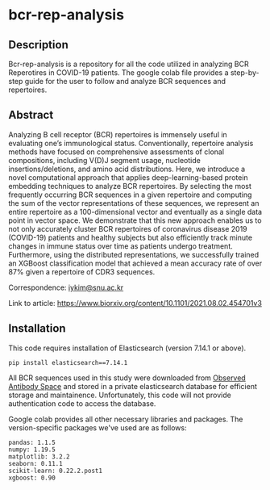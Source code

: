 # bcr-rep-analysis

## Description

Bcr-rep-analysis is a repository for all the code utilized in analyzing BCR Reperotires in COVID-19 patients. The google colab file provides a step-by-step guide for the user to follow and analyze BCR sequences and repertoires.

## Abstract

Analyzing B cell receptor (BCR) repertoires is immensely useful in evaluating one’s immunological status. Conventionally, repertoire analysis methods have focused on comprehensive assessments of clonal compositions, including V(D)J segment usage, nucleotide insertions/deletions, and amino acid distributions. Here, we introduce a novel computational approach that applies deep-learning-based protein embedding techniques to analyze BCR repertoires. By selecting the most frequently occurring BCR sequences in a given repertoire and computing the sum of the vector representations of these sequences, we represent an entire repertoire as a 100-dimensional vector and eventually as a single data point in vector space. We demonstrate that this new approach enables us to not only accurately cluster BCR repertoires of coronavirus disease 2019 (COVID-19) patients and healthy subjects but also efficiently track minute changes in immune status over time as patients undergo treatment. Furthermore, using the distributed representations, we successfully trained an XGBoost classification model that achieved a mean accuracy rate of over 87% given a repertoire of CDR3 sequences.

Correspondence: iykim@snu.ac.kr

Link to article: https://www.biorxiv.org/content/10.1101/2021.08.02.454701v3

## Installation

This code requires installation of Elasticsearch (version 7.14.1 or above).

```
pip install elasticsearch==7.14.1
```

All BCR sequences used in this study were downloaded from [Observed Antibody Space](http://opig.stats.ox.ac.uk/webapps/oas/) and stored in a private elasticsearch database for efficient storage and maintainence. Unfortunately, this code will not provide authentication code to access the database.

Google colab provides all other necessary libraries and packages. The version-specific packages we've used are as follows:

```
pandas: 1.1.5
numpy: 1.19.5
matplotlib: 3.2.2
seaborn: 0.11.1
scikit-learn: 0.22.2.post1
xgboost: 0.90
```
